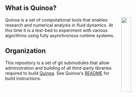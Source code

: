 ## What is Quinoa?

<img src="https://quinoacomputing.github.io/quinoa/quinoa.svg" align="right" width="25%" background=transparent>
Quinoa is a set of computational tools that enables research and numerical analysis in fluid dynamics. At this time it is a test-bed to experiment with various algorithms using fully asynchronous runtime systems.

## Organization

This repository is a set of git submodules that allow administration and building of all third-party libraries required to build [Quinoa](https://github.com/quinoacomputing/quinoa). See Quinoa's [README](https://github.com/quinoacomputing/quinoa/blob/master/README.md) for build instructions.
